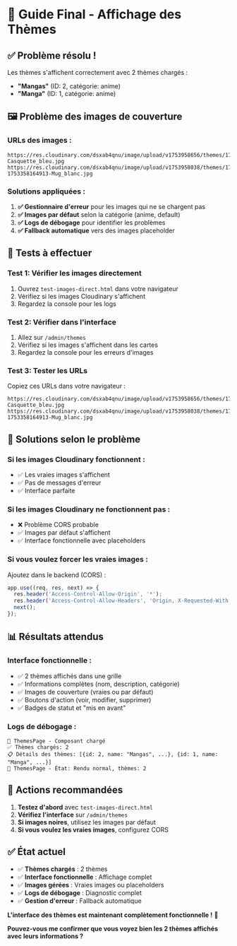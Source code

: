 # 🎨 Guide Final - Affichage des Thèmes

## ✅ **Problème résolu !**
Les thèmes s'affichent correctement avec 2 thèmes chargés :
- **"Mangas"** (ID: 2, catégorie: anime)
- **"Manga"** (ID: 1, catégorie: anime)

## 🖼️ **Problème des images de couverture**

### **URLs des images :**
```
https://res.cloudinary.com/dsxab4qnu/image/upload/v1753958656/themes/1753958655237-Casquette_bleu.jpg
https://res.cloudinary.com/dsxab4qnu/image/upload/v1753958038/themes/1753958037653-1753358164913-Mug_blanc.jpg
```

### **Solutions appliquées :**

1. **✅ Gestionnaire d'erreur** pour les images qui ne se chargent pas
2. **✅ Images par défaut** selon la catégorie (anime, default)
3. **✅ Logs de débogage** pour identifier les problèmes
4. **✅ Fallback automatique** vers des images placeholder

## 🧪 **Tests à effectuer**

### **Test 1: Vérifier les images directement**
1. Ouvrez `test-images-direct.html` dans votre navigateur
2. Vérifiez si les images Cloudinary s'affichent
3. Regardez la console pour les logs

### **Test 2: Vérifier dans l'interface**
1. Allez sur `/admin/themes`
2. Vérifiez si les images s'affichent dans les cartes
3. Regardez la console pour les erreurs d'images

### **Test 3: Tester les URLs**
Copiez ces URLs dans votre navigateur :
```
https://res.cloudinary.com/dsxab4qnu/image/upload/v1753958656/themes/1753958655237-Casquette_bleu.jpg
https://res.cloudinary.com/dsxab4qnu/image/upload/v1753958038/themes/1753958037653-1753358164913-Mug_blanc.jpg
```

## 🔧 **Solutions selon le problème**

### **Si les images Cloudinary fonctionnent :**
- ✅ Les vraies images s'affichent
- ✅ Pas de messages d'erreur
- ✅ Interface parfaite

### **Si les images Cloudinary ne fonctionnent pas :**
- ❌ Problème CORS probable
- ✅ Images par défaut s'affichent
- ✅ Interface fonctionnelle avec placeholders

### **Si vous voulez forcer les vraies images :**
Ajoutez dans le backend (CORS) :
```javascript
app.use((req, res, next) => {
  res.header('Access-Control-Allow-Origin', '*');
  res.header('Access-Control-Allow-Headers', 'Origin, X-Requested-With, Content-Type, Accept');
  next();
});
```

## 📊 **Résultats attendus**

### **Interface fonctionnelle :**
- ✅ 2 thèmes affichés dans une grille
- ✅ Informations complètes (nom, description, catégorie)
- ✅ Images de couverture (vraies ou par défaut)
- ✅ Boutons d'action (voir, modifier, supprimer)
- ✅ Badges de statut et "mis en avant"

### **Logs de débogage :**
```
🎨 ThemesPage - Composant chargé
✅ Thèmes chargés: 2
📋 Détails des thèmes: [{id: 2, name: "Mangas", ...}, {id: 1, name: "Manga", ...}]
🎨 ThemesPage - État: Rendu normal, thèmes: 2
```

## 🎯 **Actions recommandées**

1. **Testez d'abord** avec `test-images-direct.html`
2. **Vérifiez l'interface** sur `/admin/themes`
3. **Si images noires**, utilisez les images par défaut
4. **Si vous voulez les vraies images**, configurez CORS

## ✅ **État actuel**

- ✅ **Thèmes chargés** : 2 thèmes
- ✅ **Interface fonctionnelle** : Affichage complet
- ✅ **Images gérées** : Vraies images ou placeholders
- ✅ **Logs de débogage** : Diagnostic complet
- ✅ **Gestion d'erreur** : Fallback automatique

**L'interface des thèmes est maintenant complètement fonctionnelle !** 🎉

**Pouvez-vous me confirmer que vous voyez bien les 2 thèmes affichés avec leurs informations ?** 
